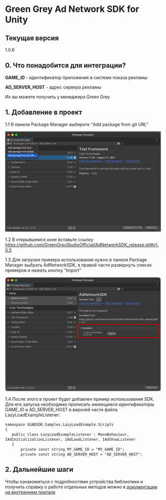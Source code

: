 # Green Grey Ad Network SDK for Unity

## Текущая версия
1.0.6 

## 0. Что понадобится для интеграции?
**GAME_ID** - идентификатор приложения в системе показа рекламы

**AD_SERVER_HOST** - адрес сервера рекламы

Их вы можете получить у менеджера Green Grey


## 1. Добавление в проект
1.1 В панели Package Manager выберите "Add package from git URL"

![Add package to project](/.readme/add_package_from_git.png)

1.2 В открывшемся окне вставьте ссылку https://github.com/GreenGreyStudioOfficial/AdNetworkSDK_release.git#v1.0.5

1.3 Для загрузки примера использования нужно в панели Package Manager выбрать AdNetworkSDK, в правой части развернуть список примеров и нажать кнопку “Import”

![Import samples](/.readme/import_samples.png)

1.4 После этого в проект будет добавлен пример использования SDK. Для его запуска необходимо прописать имеющиеся идентификаторы GAME_ID и AD_SERVER_HOST в верхней части файла LazyLoadExampleListener:


```
namespace GGADSDK.Samples.LazyLoadExample.Scripts
{
   public class LazyLoadExampleListener : MonoBehaviour, IAdInitializationListener, IAdLoadListener, IAdShowListener
   {
       private const string MY_GAME_ID = "MY_GAME_ID";
       private const string AD_SERVER_HOST = "AD_SERVER_HOST";

```


## 2. Дальнейшие шаги
Чтобы ознакомиться с подробностями устройства библиотеки и получить справку о работе отдельных методов можно в [документации на внутреннем портале](https://greengrey.atlassian.net/wiki/spaces/DEV/pages/183795734/GreenGrey.AdNetworkSDK)
